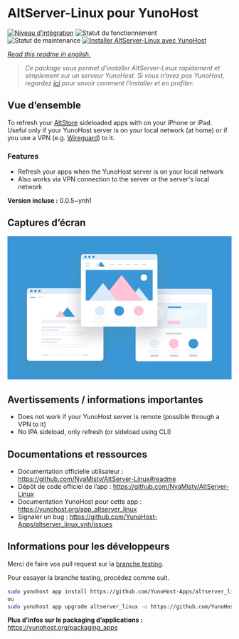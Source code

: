 <!--
N.B.: This README was automatically generated by https://github.com/YunoHost/apps/tree/master/tools/README-generator
It shall NOT be edited by hand.
-->

# AltServer-Linux pour YunoHost

[![Niveau d’intégration](https://dash.yunohost.org/integration/altserver_linux.svg)](https://dash.yunohost.org/appci/app/altserver_linux) ![Statut du fonctionnement](https://ci-apps.yunohost.org/ci/badges/altserver_linux.status.svg) ![Statut de maintenance](https://ci-apps.yunohost.org/ci/badges/altserver_linux.maintain.svg)
[![Installer AltServer-Linux avec YunoHost](https://install-app.yunohost.org/install-with-yunohost.svg)](https://install-app.yunohost.org/?app=altserver_linux)

*[Read this readme in english.](./README.md)*

> *Ce package vous permet d’installer AltServer-Linux rapidement et simplement sur un serveur YunoHost.
Si vous n’avez pas YunoHost, regardez [ici](https://yunohost.org/#/install) pour savoir comment l’installer et en profiter.*

## Vue d’ensemble

To refresh your [AltStore](https://altstore.io/) sideloaded apps with on your iPhone or iPad.
Useful only if your YunoHost server is on your local network (at home) or if you use a VPN (e.g. [Wireguard](https://github.com/YunoHost-Apps/wireguard_ynh)) to it.

### Features

- Refresh your apps when the YunoHost server is on your local network
- Also works via VPN connection to the server or the server's local network

**Version incluse :** 0.0.5~ynh1

## Captures d’écran

![Capture d’écran de AltServer-Linux](./doc/screenshots/example.jpg)

## Avertissements / informations importantes

- Does not work if your YunoHost server is remote (possible through a VPN to it)
- No IPA sideload, only refresh (or sideload using CLI)
## Documentations et ressources

* Documentation officielle utilisateur : <https://github.com/NyaMisty/AltServer-Linux#readme>
* Dépôt de code officiel de l’app : <https://github.com/NyaMisty/AltServer-Linux>
* Documentation YunoHost pour cette app : <https://yunohost.org/app_altserver_linux>
* Signaler un bug : <https://github.com/YunoHost-Apps/altserver_linux_ynh/issues>

## Informations pour les développeurs

Merci de faire vos pull request sur la [branche testing](https://github.com/YunoHost-Apps/altserver_linux_ynh/tree/testing).

Pour essayer la branche testing, procédez comme suit.

``` bash
sudo yunohost app install https://github.com/YunoHost-Apps/altserver_linux_ynh/tree/testing --debug
ou
sudo yunohost app upgrade altserver_linux -u https://github.com/YunoHost-Apps/altserver_linux_ynh/tree/testing --debug
```

**Plus d’infos sur le packaging d’applications :** <https://yunohost.org/packaging_apps>